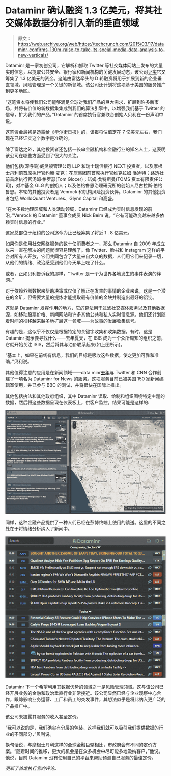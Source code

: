 # Dataminr 确认融资 1.3 亿美元，将其社交媒体数据分析引入新的垂直领域 

> 原文：<https://web.archive.org/web/https://techcrunch.com/2015/03/17/dataminr-confirms-130m-raise-to-take-its-social-media-data-analysis-to-new-verticals/>

Dataminr 是一家初创公司，它解析和抓取 Twitter 等社交媒体网站上发布的大量实时信息，以提取公共安全、银行家和新闻机构的关键发展动态，该公司[证实](https://web.archive.org/web/20221225012038/https://www.dataminr.com/dataminr-raises/)它又筹集了 1.3 亿美元的资金。这笔由富达牵头的 D 轮融资将用于扩展到新的企业垂直领域，风险管理是一个关键的新领域。该公司还计划将这项基于美国的服务推广到更多地区。

“这笔资本将使我们公司能够满足全球对我们产品的巨大需求，扩展到许多新市场，并将有价值的新数据集集成到我们的算法引擎中，以增强我们基于 Twitter 的信号，扩大我们的产品，”Dataminr 的首席执行官兼联合创始人贝利在一份声明中说。

这笔资金最初是[透露给《华尔街日报》的](https://web.archive.org/web/20221225012038/http://www.wsj.com/articles/tweet-analysis-firm-dataminr-raises-funding-1426564862)，该报将估值定在 7 亿美元左右，我们现在已经证实这个数字是准确的。

除了富达之外，其他投资者还包括一长串金融机构和金融行业的知名人士，这表明该公司在哪些方面受到了很大的关注。

他们包括(深呼吸)威灵顿管理公司 LLP 和瑞士瑞信银行 NEXT 投资者，以及摩根士丹利前首席执行官约翰·麦克；花旗集团前首席执行官维克拉姆·潘迪特；路透社前首席执行官汤姆·格罗瑟(Tom Glocer)；诺姆·戈特斯曼(TOMS 资本有限责任公司)，对冲基金 GLG 的创始人；以及伯格鲁恩治理研究所的创始人尼古拉斯·伯格鲁恩。本轮的其他投资者是 Venrock 和机构风险投资伙伴。Dataminr 的其他投资者包括 WorldQuant Ventures、Glynn Capital 和高盛。

“在大多数地理区域和人类活动领域，Dataminr 已经成为实时信息发现的前沿，”Venrock 的 Dataminr 董事会成员 Nick Beim 说。“它有可能改变越来越多依赖实时信息的行业。”

这家总部位于纽约的公司迄今为止已经筹集了将近 1 . 8 亿美元。

如果你是使用社交网络服务的数十亿消费者之一，那么 Dataminr 自 2009 年成立以来一直在解决的问题就很容易理解了。像 Twitter、脸书和 Instagram 这样的平台对所有人开放，它们共同包含了大量来自大众的数据，人们用它们来记录一切，从他们的情绪、政治感受到他们今天早上吃了什么。

或者，正如贝利告诉我的那样，“Twitter 是一个为世界各地发生的事件表演的绊网。”

对于依赖外部数据来帮助决策或仅仅了解正在发生的事情的企业来说，这是一个潜在的金矿，但需要大量的提炼才能提取最有价值的金块并制造出最好的铝锭。

这就是 Dataminr 发挥作用的地方，它的算法用于过滤社交媒体服务以及其他数据源，如移动股票价格、新闻网站和许多其他公共和私人实时信息源。他们还计划随着时间的推移越来越多地扩展这一领域——为故事的发展收集信号。

有趣的是，这似乎不仅仅是根据特定的关键字收集和收集数据。有时，这是 Dataminr 揭示要寻找什么——去年夏天，在 ISIS 成为一个众所周知的组织之前，它就开始关注 ISIS，然后将其与油价联系起来(如上图所示)。

“基本上，如果在前线有信息，我们的目标是吸收这些数据，使之更加可靠和准确，”贝利说。

其他值得注意的应用是在新闻领域——data minr[去年](https://web.archive.org/web/20221225012038/https://techcrunch.com/2014/01/29/dataminr-for-news/)与 Twitter 和 CNN 合作创建了一项名为 Dataminr for News 的服务。这项服务目前已被美国 150 家新闻编辑室使用，并已参与 BBC 的测试，并将很快在国际上推出。

其他包括执法和其他政府组织，其中 Dataminr 读取、绘制和组织围绕特定主题的数据，然后将这些数据呈现在仪表板上，供客户监控。结果可能是这样的:

![PS-Geographic-Alerting](img/fe43e073f5889e4d1ea95ed836eb6b9c.png)

同样，这种金融产品提供了一种人们已经在彭博终端上使用的馈送。这里的不同之处在于将情绪分析纳入了新闻中。

![Finance-Dashboard_02](img/399cb21237808edadf646d7d643c2be4.png)

Dataminr 下一个希望利用其数据优势的领域之一是风险管理领域。这与该公司已经开展业务的金融和政治垂直行业非常接近。该公司显然已经与企业观察中心合作，跟踪影响业务运营、工厂和员工的突发事件，其想法似乎是将此纳入更广泛的产品推广中。

该公司未披露其服务的收入甚至定价。

“我可以说的是，我们确实有分层的包装，这样我们就可以吸引我们提供数据的行业的不同部分，”贝利说。

换句话说，与摩根士丹利这样的全球金融巨擘相比，市政府会有不同的定价方案。“随着时间的推移，更大的机会是在众多机会中尽可能多地吸纳客户，”他说。他说，目前 Dataminr 没有使用自己的平台来帮助预测自己服务的最佳定价。

*更新了首席执行官的评论。*